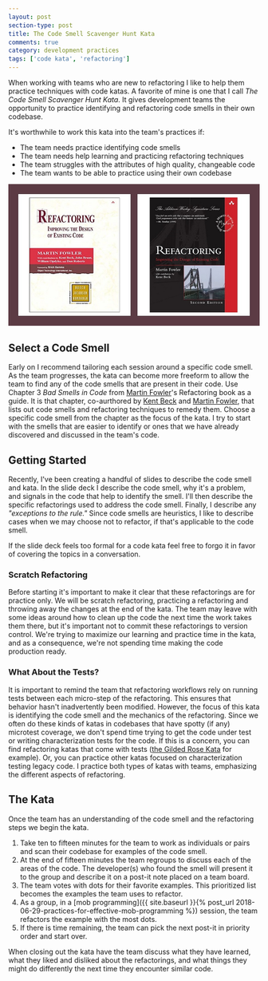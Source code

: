 ```yaml
---
layout: post
section-type: post
title: The Code Smell Scavenger Hunt Kata 
comments: true
category: development practices
tags: ['code kata', 'refactoring']
---
```


When working with teams who are new to refactoring I like to help them practice techniques with code katas. A favorite of mine is one that I call _The Code Smell Scavenger Hunt Kata_. It gives development teams the opportunity to practice identifying and refactoring code smells in their own codebase. 

It's worthwhile to work this kata into the team's practices if:
* The team needs practice identifying code smells
* The team needs help learning and practicing refactoring techniques
* The team struggles with the attributes of high quality, changeable code
* The team wants to be able to practice using their own codebase

<img src="/img/refactoring-both-editions.jpg" class="img-responsive" />

## Select a Code Smell
Early on I recommend tailoring each session around a specific code smell. As the team progresses, the kata can become more freeform to allow the team to find any of the code smells that are present in their code. Use Chapter 3 _Bad Smells in Code_ from [Martin Fowler](https://www.martinfowler.com)'s Refactoring book as a guide. It is that chapter, co-aurthored by [Kent Beck](https://www.twitter.com/kentbeck) and [Martin Fowler](https://www.martinfowler.com), that lists out code smells and refactoring techniques to remedy them. Choose a specific code smell from the chapter as the focus of the kata. I try to start with the smells that are easier to identify or ones that we have already discovered and discussed in the team's code. 

## Getting Started 
Recently, I've been creating a handful of slides to describe the code smell and kata. In the slide deck I describe the code smell, why it's a problem, and signals in the code that help to identify the smell. I'll then describe the specific refactorings used to address the code smell. Finally, I describe any _"exceptions to the rule."_ Since code smells are heuristics, I like to describe cases when we may choose not to refactor, if that's applicable to the code smell. 

If the slide deck feels too formal for a code kata feel free to forgo it in favor of covering the topics in a conversation.

### Scratch Refactoring
Before starting it's important to make it clear that these refactorings are for practice only. We will be scratch refactoring, practicing a refactoring and throwing away the changes at the end of the kata. The team may leave with some ideas around how to clean up the code the next time the work takes them there, but it's important not to commit these refactorings to version control. We're trying to maximize our learning and practice time in the kata, and as a consequence, we're not spending time making the code production ready. 

### What About the Tests? 
It is important to remind the team that refactoring workflows rely on running tests between each micro-step of the refactoring. This ensures that behavior hasn't inadvertently been modified. However, the focus of this kata is identifying the code smell and the mechanics of the refactoring. Since we often do these kinds of katas in codebases that have spotty (if any) microtest coverage, we don't spend time trying to get the code under test or writing characterization tests for the code. If this is a concern, you can find refactoring katas that come with tests ([the Gilded Rose Kata](https://github.com/emilybache/GildedRose-Refactoring-Kata) for example). Or, you can practice other katas focused on characterization testing legacy code. I practice both types of katas with teams, emphasizing the different aspects of refactoring. 

## The Kata
Once the team has an understanding of the code smell and the refactoring steps we begin the kata.

1. Take ten to fifteen minutes for the team to work as individuals or pairs and scan their codebase for examples of the code smell.
2. At the end of fifteen minutes the team regroups to discuss each of the areas of the code. The developer(s) who found the smell will present it to the group and describe it on a post-it note placed on a team board. 
3. The team votes with dots for their favorite examples. This prioritized list becomes the examples the team uses to refactor. 
4. As a group, in a [mob programming]({{ site.baseurl }}{% post_url 2018-06-29-practices-for-effective-mob-programming %}) session, the team refactors the example with the most dots.
5. If there is time remaining, the team can pick the next post-it in priority order and start over.

When closing out the kata have the team discuss what they have learned, what they liked and disliked about the refactorings, and what things they might do differently the next time they encounter similar code.  
